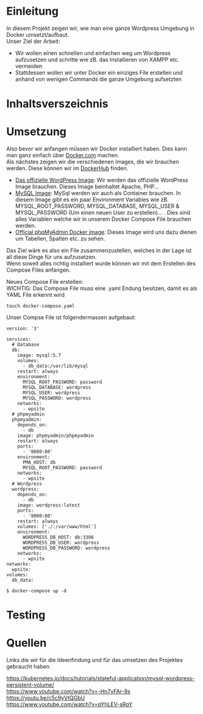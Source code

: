 # Einleitung
In diesem Projekt zeigen wir, wie man eine ganze Wordpress Umgebung in Docker umsetzt/aufbaut. <br>
Unser Ziel der Arbeit:
- Wir wollen einen schnellen und einfachen weg um Wordpress aufzusetzen und schritte wie zB. das Installieren von XAMPP etc. vermeiden
- Stattdessen wollen wir unter Docker ein einziges File erstellen und anhand von wenigen Commands die ganze Umgebung aufsetzten


# Inhaltsverszeichnis


# Umsetzung
Also bevor wir anfangen müssen wir Docker installiert haben. Dies kann man ganz einfach über [Docker.com](https://www.docker.com/) machen. <br>
Als nächstes zeigen wir die verschiedenen Images, die wir brauchen werden. Diese können wir im [DockerHub](https://hub.docker.com/) finden. <br>
- [Das offizielle WordPress Image](https://hub.docker.com/_/wordpress): Wir werden das offizielle WordPress Image brauchen. Dieses Image beinhaltet Apache, PHP...
- [MySQL Image](https://hub.docker.com/_/mysql): MySql werden wir auch als Container brauchen. In diesem Image gibt es ein paar Environment Variables wie zB. MYSQL_ROOT_PASSWORD, MYSQL_DATABASE, MYSQL_USER & MYSQL_PASSWORD (Um einen neuen User zu erstellen)... . Dies sind alles Variablen welche wir in unserem Docker Compose File brauchen werden.
- [Official phpMyAdmin Docker image](https://hub.docker.com/r/phpmyadmin/phpmyadmin): Dieses Image wird uns dazu dienen um Tabellen, Spalten etc. zu sehen.

Das Ziel wäre es also ein File zusammenzustellen, welches in der Lage ist all diese Dinge für uns aufzusetzen. <br>
Wenn soweit alles richtig installiert wurde können wir mit dem Erstellen des Compose Files anfangen.<br>

Neues Compose File erstellen: <br>
WICHTIG: Das Compose File muss eine .yaml Endung besitzen, damit es als YAML File erkennt wird <br>
````
touch docker-compose.yaml
````

Unser Compse File ist folgendermassen aufgebaut:
````
version: '3'

services:
  # Database
  db:
    image: mysql:5.7
    volumes:
      - db_data:/var/lib/mysql
    restart: always
    environment:
      MYSQL_ROOT_PASSWORD: password
      MYSQL_DATABASE: wordpress
      MYSQL_USER: wordpress
      MYSQL_PASSWORD: wordpress
    networks:
      - wpsite
  # phpmyadmin
  phpmyadmin:
    depends_on:
      - db
    image: phpmyadmin/phpmyadmin
    restart: always
    ports:
      - '8080:80'
    environment:
      PMA_HOST: db
      MYSQL_ROOT_PASSWORD: password 
    networks:
      - wpsite
  # Wordpress
  wordpress:
    depends_on:
      - db
    image: wordpress:latest
    ports:
      - '8000:80'
    restart: always
    volumes: ['./:/var/www/html']
    environment:
      WORDPRESS_DB_HOST: db:3306
      WORDPRESS_DB_USER: wordpress
      WORDPRESS_DB_PASSWORD: wordpress
    networks:
      - wpsite
networks:
  wpsite:
volumes:
  db_data:
````

````
$ docker-compose up -d
````


# Testing

# Quellen
Links die wir für die Ideenfindung und für das umsetzen des Projektes gebraucht haben

https://kubernetes.io/docs/tutorials/stateful-application/mysql-wordpress-persistent-volume/ <br>
https://www.youtube.com/watch?v=-Hn7vFAr-9s <br>
https://youtu.be/c5c9yVtQGbU <br>
https://www.youtube.com/watch?v=pYhLEV-sRpY <br>
